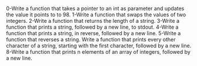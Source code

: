 0-Write a function that takes a pointer to an int as parameter and updates the value it points to to 98.
1-Write a function that swaps the values of two integers.
2-Write a function that returns the length of a string.
3-Write a function that prints a string, followed by a new line, to stdout.
4-Write a function that prints a string, in reverse, followed by a new line.
5-Write a function that reverses a string. 
Write a function that prints every other character of a string, starting with the first character, followed by a new line.
8-Write a function that prints n elements of an array of integers, followed by a new line.
